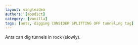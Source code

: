 ```yaml
---
layout: singleidea
authors: [aosdict]
category: [vanilla]
tags: [ants, digging CONSIDER SPLITTING OFF tunneling tag]
---
```

Ants can dig tunnels in rock (slowly).
